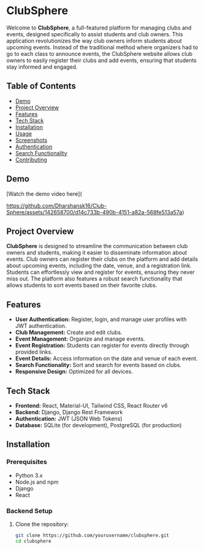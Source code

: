 # ClubSphere

Welcome to **ClubSphere**, a full-featured platform for managing clubs and events, designed specifically to assist students and club owners. This application revolutionizes the way club owners inform students about upcoming events. Instead of the traditional method where organizers had to go to each class to announce events, the ClubSphere website allows club owners to easily register their clubs and add events, ensuring that students stay informed and engaged.

## Table of Contents
- [Demo](#demo)
- [Project Overview](#project-overview)
- [Features](#features)
- [Tech Stack](#tech-stack)
- [Installation](#installation)
- [Usage](#usage)
- [Screenshots](#screenshots)
- [Authentication](#authentication)
- [Search Functionality](#search-functionality)
- [Contributing](#contributing)

## Demo
[Watch the demo video here](

https://github.com/Dharshansk16/Club-Sphere/assets/142658700/d14c733b-490b-4151-a82a-568fe513a57a)

## Project Overview
**ClubSphere** is designed to streamline the communication between club owners and students, making it easier to disseminate information about events. Club owners can register their clubs on the platform and add details about upcoming events, including the date, venue, and a registration link. Students can effortlessly view and register for events, ensuring they never miss out. The platform also features a robust search functionality that allows students to sort events based on their favorite clubs.

## Features
- **User Authentication:** Register, login, and manage user profiles with JWT authentication.
- **Club Management:** Create and edit clubs.
- **Event Management:** Organize and manage events.
- **Event Registration:** Students can register for events directly through provided links.
- **Event Details:** Access information on the date and venue of each event.
- **Search Functionality:** Sort and search for events based on clubs.
- **Responsive Design:** Optimized for all devices.

## Tech Stack
- **Frontend:** React, Material-UI, Tailwind CSS, React Router v6
- **Backend:** Django, Django Rest Framework
- **Authentication:** JWT (JSON Web Tokens)
- **Database:** SQLite (for development), PostgreSQL (for production)

## Installation
### Prerequisites
- Python 3.x
- Node.js and npm
- Django
- React

### Backend Setup
1. Clone the repository:
   ```bash
   git clone https://github.com/yourusername/clubsphere.git
   cd clubsphere


























